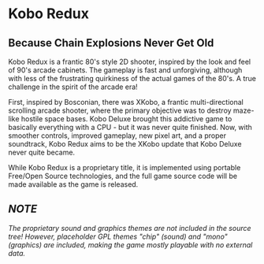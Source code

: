 Kobo Redux
==========

Because Chain Explosions Never Get Old
--------------------------------------

Kobo Redux is a frantic 80's style 2D shooter, inspired by the look and feel of 90's arcade cabinets. The gameplay is fast and unforgiving, although with less of the frustrating quirkiness of the actual games of the 80's. A true challenge in the spirit of the arcade era!

First, inspired by Bosconian, there was XKobo, a frantic multi-directional scrolling arcade shooter, where the primary objective was to destroy maze-like hostile space bases. Kobo Deluxe brought this addictive game to basically everything with a CPU - but it was never quite finished. Now, with smoother controls, improved gameplay, new pixel art, and a proper soundtrack, Kobo Redux aims to be the XKobo update that Kobo Deluxe never quite became.

While Kobo Redux is a proprietary title, it is implemented using portable Free/Open Source technologies, and the full game source code will be made available as the game is released.

*NOTE*
------

*The proprietary sound and graphics themes are not included in the source tree! However, placeholder GPL themes "chip" (sound) and "mono" (graphics) are included, making the game mostly playable with no external data.*
